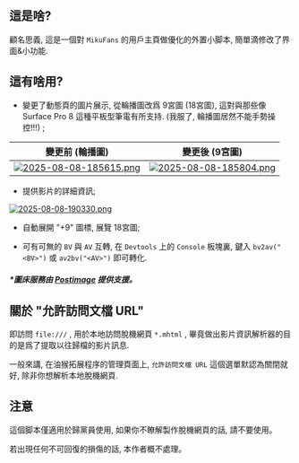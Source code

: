 ## 這是啥?

顧名思義, 這是一個對 ```MikuFans``` 的用戶主頁做優化的外置小脚本, 簡單滴修改了界面&小功能.

## 這有啥用?

* 變更了動態頁的圖片展示, 從輪播圖改爲 9宮圖 (18宮圖), 這對與那些像 Surface Pro 8 這種平板型筆電有所支持. (我服了, 輪播圖居然不能手勢操控!!!) ; 
  

| 變更前 (輪播圖)                                            | 變更後 (9宮圖)                                           |
|:--------------------------------------------------------:|:--------------------------------------------------------:|
| [![2025-08-08-185615.png](https://i.postimg.cc/0Ns6Kpgj/2025-08-08-185615.png)](https://postimg.cc/bZmYKSwf) | [![2025-08-08-185804.png](https://i.postimg.cc/CxDBKcQ9/2025-08-08-185804.png)](https://postimg.cc/75HYsnDN) |


* 提供影片的詳細資訊; 

[![2025-08-08-190330.png](https://i.postimg.cc/k5v2QB9c/2025-08-08-190330.png)](https://postimg.cc/7CbPDP5G)

* 自動展開 "+9" 圖標, 展覽 18宮圖; 

* 可有可無的 ``BV`` 與 ```AV``` 互轉, 在 ```Devtools``` 上的 ```Console``` 板塊裏, 鍵入 ```bv2av("<BV>")``` 或 ```av2bv("<AV>")``` 即可轉化.

##### *圖床服務由 [Postimage](https://postimages.org/) 提供支援。

## 關於 "允許訪問文檔 URL"

即訪問 ```file:///``` , 用於本地訪問脫機網頁 ```*.mhtml``` , 畢竟做出影片資訊解析器的目的是爲了提取以往歸檔的影片訊息.

一般來講, 在油猴拓展程序的管理頁面上, ```允許訪問文檔 URL```  這個選單默認為關閉就好, 除非你想解析本地脫機網頁. 

## 注意

這個脚本僅適用於歸黨員使用, 如果你不瞭解製作脫機網頁的話, 請不要使用。

若出現任何不可回復的損傷的話, 本作者概不處理。


